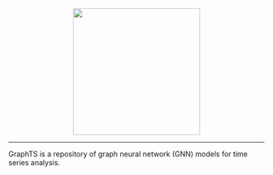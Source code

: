 <div align=center> <image src="./img/logo.png" width="250px"> </div>

--------------------

GraphTS is a repository of graph neural network (GNN) models for time series analysis.

